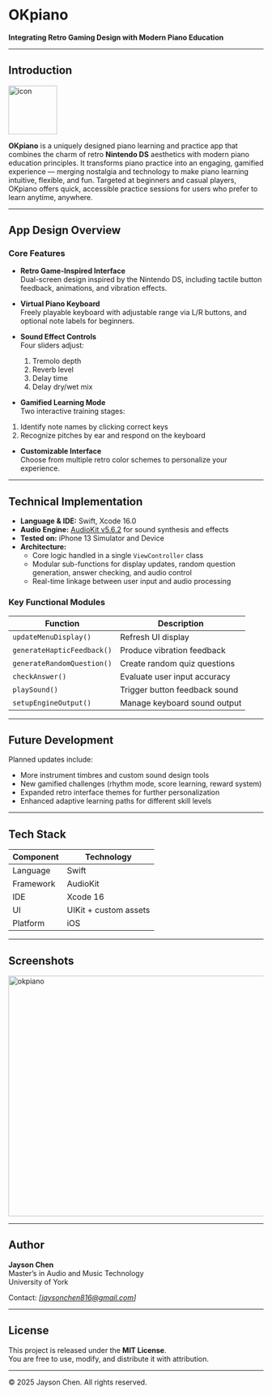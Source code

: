 # OKpiano  
**Integrating Retro Gaming Design with Modern Piano Education**  

---

## Introduction
<img width="96" height="96" alt="icon" src="https://github.com/user-attachments/assets/80be125e-1636-41e2-9771-490c0ee92c78" />

**OKpiano** is a uniquely designed piano learning and practice app that combines the charm of retro **Nintendo DS** aesthetics with modern piano education principles. It transforms piano practice into an engaging, gamified experience — merging nostalgia and technology to make piano learning intuitive, flexible, and fun. Targeted at beginners and casual players, OKpiano offers quick, accessible practice sessions for users who prefer to learn anytime, anywhere.

---

## App Design Overview

### Core Features
- **Retro Game-Inspired Interface**  
  Dual-screen design inspired by the Nintendo DS, including tactile button feedback, animations, and vibration effects.
  
- **Virtual Piano Keyboard**  
  Freely playable keyboard with adjustable range via L/R buttons, and optional note labels for beginners.

- **Sound Effect Controls**  
  Four sliders adjust:
  1. Tremolo depth  
  2. Reverb level  
  3. Delay time  
  4. Delay dry/wet mix

-  **Gamified Learning Mode**  
  Two interactive training stages:
  1. Identify note names by clicking correct keys  
  2. Recognize pitches by ear and respond on the keyboard  

- **Customizable Interface**  
  Choose from multiple retro color schemes to personalize your experience.

---

## Technical Implementation

- **Language & IDE:** Swift, Xcode 16.0  
- **Audio Engine:** [AudioKit v5.6.2](https://github.com/AudioKit) for sound synthesis and effects  
- **Tested on:** iPhone 13 Simulator and Device  
- **Architecture:**  
  - Core logic handled in a single `ViewController` class  
  - Modular sub-functions for display updates, random question generation, answer checking, and audio control  
  - Real-time linkage between user input and audio processing  

### Key Functional Modules
| Function | Description |
|-----------|-------------|
| `updateMenuDisplay()` | Refresh UI display |
| `generateHapticFeedback()` | Produce vibration feedback |
| `generateRandomQuestion()` | Create random quiz questions |
| `checkAnswer()` | Evaluate user input accuracy |
| `playSound()` | Trigger button feedback sound |
| `setupEngineOutput()` | Manage keyboard sound output |

---

## Future Development

Planned updates include:
- More instrument timbres and custom sound design tools  
- New gamified challenges (rhythm mode, score learning, reward system)  
- Expanded retro interface themes for further personalization  
- Enhanced adaptive learning paths for different skill levels  

---

## Tech Stack

| Component | Technology |
|------------|-------------|
| Language | Swift |
| Framework | AudioKit |
| IDE | Xcode 16 |
| UI | UIKit + custom assets |
| Platform | iOS |

---

## Screenshots
<img width="753" height="475" alt="okpiano" src="https://github.com/user-attachments/assets/2d0f709c-6dcd-4ac6-91b4-869d1dd562ac" />

---

##  Author

**Jayson Chen**  
Master’s in Audio and Music Technology  
University of York  

Contact: *[jaysonchen816@gmail.com]*  


---

##  License

This project is released under the **MIT License**.  
You are free to use, modify, and distribute it with attribution.

---

© 2025 Jayson Chen. All rights reserved.
